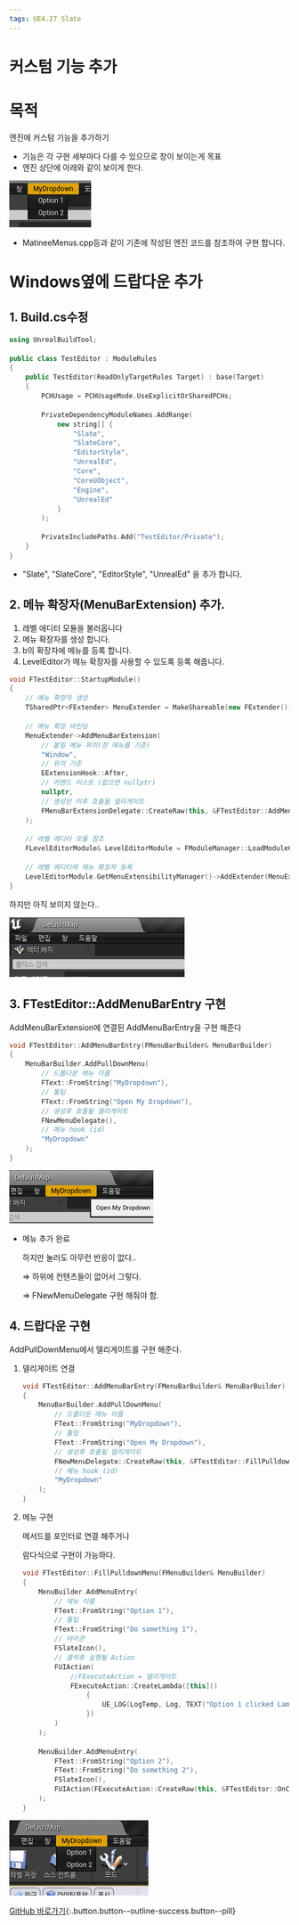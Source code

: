 ```yaml
---
tags: UE4.27 Slate
---
```


# 커스텀 기능 추가

# 목적

엔진에 커스텀 기능을 추가하기

- 기능은 각 구현 세부마다 다를 수 있으므로 창이 보이는게 목표
- 엔진 상단에 아래와 같이 보이게 한다.

![image.png](/image/UE4.27/Menu0.png)

- MatineeMenus.cpp등과 같이 기존에 작성된 엔진 코드를 참조하여 구현 합니다.

# Windows옆에 드랍다운 추가

## 1. Build.cs수정

```cpp
using UnrealBuildTool;

public class TestEditor : ModuleRules
{
    public TestEditor(ReadOnlyTargetRules Target) : base(Target)
    {
        PCHUsage = PCHUsageMode.UseExplicitOrSharedPCHs;

        PrivateDependencyModuleNames.AddRange(
            new string[] {
                "Slate",
                "SlateCore",
                "EditorStyle",
                "UnrealEd",
                "Core",
                "CoreUObject",
                "Engine",
                "UnrealEd"
            }
        );

        PrivateIncludePaths.Add("TestEditor/Private");
    }
}
```

- "Slate", "SlateCore", "EditorStyle", "UnrealEd" 을 추가 합니다.

## 2. 메뉴 확장자(MenuBarExtension) 추가.

1. 레벨 에디터 모듈을 불러옵니다
2. 메뉴 확장자를 생성 합니다.
3. b의 확장자에 메뉴를 등록 합니다.
4. LevelEditor가 메뉴 확장자를 사용할 수 있도록 등록 해줍니다.

```cpp
void FTestEditor::StartupModule()
{
    // 메뉴 확장자 생성
    TSharedPtr<FExtender> MenuExtender = MakeShareable(new FExtender());

    // 메뉴 확장 바인딩
    MenuExtender->AddMenuBarExtension(
        // 붙일 메뉴 위치(창 메뉴를 기준)
        "Window",                                                                   
        // 위치 기준
        EExtensionHook::After,                                                      
        // 커맨드 리스트 (없으면 nullptr)
        nullptr,                                                                    
        // 생성된 이후 호출될 델리게이트
        FMenuBarExtensionDelegate::CreateRaw(this, &FTestEditor::AddMenuBarEntry)   
    );

    // 레벨 에디터 모듈 참조
    FLevelEditorModule& LevelEditorModule = FModuleManager::LoadModuleChecked<FLevelEditorModule>("LevelEditor");
    
    // 레벨 에디터에 메뉴 확장자 등록
    LevelEditorModule.GetMenuExtensibilityManager()->AddExtender(MenuExtender);
}
```

하지만 아직 보이지 않는다..

![image.png](/image/UE4.27/Menu1.png)

## 3. FTestEditor::AddMenuBarEntry 구현

AddMenuBarExtension에 연결된 AddMenuBarEntry을 구현 해준다

```cpp
void FTestEditor::AddMenuBarEntry(FMenuBarBuilder& MenuBarBuilder)
{
    MenuBarBuilder.AddPullDownMenu(
        // 드롭다운 메뉴 이름
        FText::FromString("MyDropdown"),                                    
        // 툴팁
        FText::FromString("Open My Dropdown"),                              
        // 생성후 호출될 델리게이트
        FNewMenuDelegate(),                                                 
        // 메뉴 hook (id)
        "MyDropdown"                                                        
    );
}
```

![image.png](/image/UE4.27/Menu2.png)

- 메뉴 추가 완료
    
    하지만 눌러도 아무런 반응이 없다..
    
    ⇒ 하위에 컨텐츠들이 없어서 그렇다.
    
    ⇒ FNewMenuDelegate 구현 해줘야 함.
    

## 4. 드랍다운 구현

AddPullDownMenu에서 델리게이트를 구현 해준다.

1. 델리게이트 연결
    
    ```cpp
    void FTestEditor::AddMenuBarEntry(FMenuBarBuilder& MenuBarBuilder)
    {
        MenuBarBuilder.AddPullDownMenu(
            // 드롭다운 메뉴 이름
            FText::FromString("MyDropdown"),                                    
            // 툴팁
            FText::FromString("Open My Dropdown"),                              
            // 생성후 호출될 델리게이트
            FNewMenuDelegate::CreateRaw(this, &FTestEditor::FillPulldownMenu),
            // 메뉴 hook (id)
            "MyDropdown"                                                        
        );
    }
    ```
    
2. 메뉴 구현
    
    메서드를 포인터로 연결 해주거나
    
    람다식으로 구현이 가능하다.
    
    ```cpp
    void FTestEditor::FillPulldownMenu(FMenuBuilder& MenuBuilder)
    {
        MenuBuilder.AddMenuEntry(
            // 메뉴 이름
            FText::FromString("Option 1"),
            // 툴팁
            FText::FromString("Do something 1"),
            // 아이콘
            FSlateIcon(),
            // 클릭후 실행될 Action
            FUIAction(
                //FExecuteAction = 델리게이트
                FExecuteAction::CreateLambda([this]()
                    {
                        UE_LOG(LogTemp, Log, TEXT("Option 1 clicked Lambda!"));
                    })
            )
        );
    
        MenuBuilder.AddMenuEntry(
            FText::FromString("Option 2"),
            FText::FromString("Do something 2"),
            FSlateIcon(),
            FUIAction(FExecuteAction::CreateRaw(this, &FTestEditor::OnClickMenuFun))
        );
    }
    ```
    
![image.png](/image/UE4.27/Menu3.png)

[GitHub 바로가기](https://github.com/jsuk10/PracticetUnrealEngine/commit/009b53fb5c78e8df4439a65e5c014b606eec5ded){:.button.button--outline-success.button--pill}